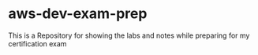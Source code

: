 # aws-dev-exam-prep
This is a Repository for showing the labs and notes while preparing for my certification exam
